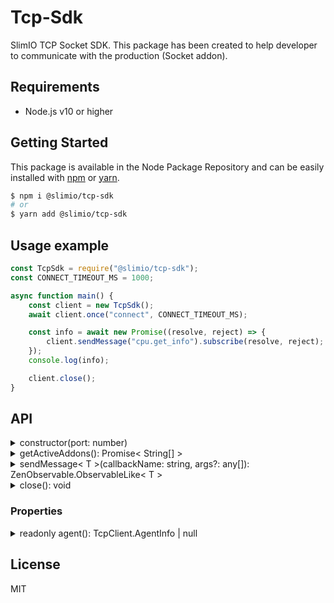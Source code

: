 # Tcp-Sdk
SlimIO TCP Socket SDK. This package has been created to help developer to communicate with the production (Socket addon).

## Requirements
- Node.js v10 or higher

## Getting Started

This package is available in the Node Package Repository and can be easily installed with [npm](https://docs.npmjs.com/getting-started/what-is-npm) or [yarn](https://yarnpkg.com).

```bash
$ npm i @slimio/tcp-sdk
# or
$ yarn add @slimio/tcp-sdk
```

## Usage example

```js
const TcpSdk = require("@slimio/tcp-sdk");
const CONNECT_TIMEOUT_MS = 1000;

async function main() {
    const client = new TcpSdk();
    await client.once("connect", CONNECT_TIMEOUT_MS);

    const info = await new Promise((resolve, reject) => {
        client.sendMessage("cpu.get_info").subscribe(resolve, reject);
    });
    console.log(info);

    client.close();
}
```

## API

<details><summary>constructor(port: number)</summary>

Create and instanciate a new TCP Connection to the socket server with `port`. Listen for event **connection** to known when you'r ready to send messages.

Default value of port would be **TcpClient.DEFAULT_PORT**.
</details>

<details><summary>getActiveAddons(): Promise< String[] ></summary>

Return the list of active addons on the current agent.
</details>

<details><summary>sendMessage< T >(callbackName: string, args?: any[]): ZenObservable.ObservableLike< T ></summary>

send a callback message.
</details>

<details><summary>close(): void</summary>

Close the TCP (Socket) connection.
</details>

### Properties

<details><summary>readonly agent(): TcpClient.AgentInfo | null</summary>

The readonly getter is described by the following TypeScript interface:
```ts
interface AgentInfo {
    location: string;
    version: string;
}
```
</details>

## License
MIT
